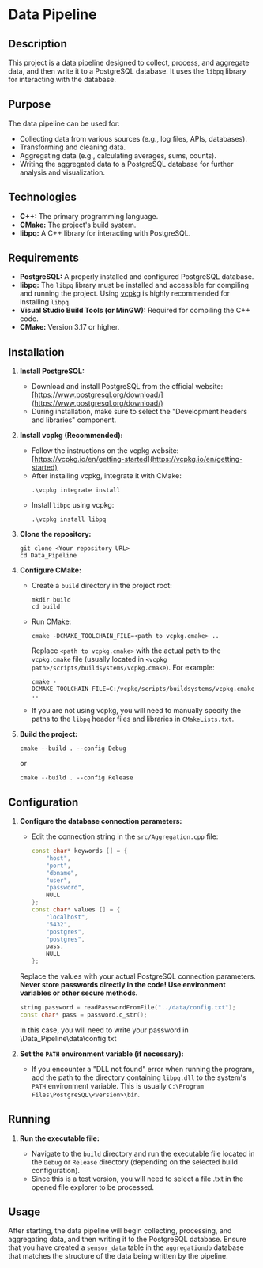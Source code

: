 # Data Pipeline

## Description

This project is a data pipeline designed to collect, process, and aggregate data, and then write it to a PostgreSQL database. It uses the `libpq` library for interacting with the database.

## Purpose

The data pipeline can be used for:

*   Collecting data from various sources (e.g., log files, APIs, databases).
*   Transforming and cleaning data.
*   Aggregating data (e.g., calculating averages, sums, counts).
*   Writing the aggregated data to a PostgreSQL database for further analysis and visualization.

## Technologies

*   **C++:** The primary programming language.
*   **CMake:** The project's build system.
*   **libpq:** A C++ library for interacting with PostgreSQL.

## Requirements

*   **PostgreSQL:** A properly installed and configured PostgreSQL database.
*   **libpq:** The `libpq` library must be installed and accessible for compiling and running the project. Using [vcpkg](https://vcpkg.io/en/index.html) is highly recommended for installing `libpq`.
*   **Visual Studio Build Tools (or MinGW):** Required for compiling the C++ code.
*   **CMake:** Version 3.17 or higher.

## Installation

1.  **Install PostgreSQL:**

    *   Download and install PostgreSQL from the official website: [https://www.postgresql.org/download/](https://www.postgresql.org/download/)
    *   During installation, make sure to select the "Development headers and libraries" component.

2.  **Install vcpkg (Recommended):**

    *   Follow the instructions on the vcpkg website: [https://vcpkg.io/en/getting-started](https://vcpkg.io/en/getting-started)
    *   After installing vcpkg, integrate it with CMake:
        ```
        .\vcpkg integrate install
        ```
    *   Install `libpq` using vcpkg:
        ```
        .\vcpkg install libpq
        ```

3.  **Clone the repository:**

    ```
    git clone <Your repository URL>
    cd Data_Pipeline
    ```

4.  **Configure CMake:**

    *   Create a `build` directory in the project root:
        ```
        mkdir build
        cd build
        ```
    *   Run CMake:
        ```
        cmake -DCMAKE_TOOLCHAIN_FILE=<path to vcpkg.cmake> ..
        ```
        Replace `<path to vcpkg.cmake>` with the actual path to the `vcpkg.cmake` file (usually located in `<vcpkg path>/scripts/buildsystems/vcpkg.cmake`). For example:
        ```
        cmake -DCMAKE_TOOLCHAIN_FILE=C:/vcpkg/scripts/buildsystems/vcpkg.cmake ..
        ```
    *   If you are not using vcpkg, you will need to manually specify the paths to the `libpq` header files and libraries in `CMakeLists.txt`.

5.  **Build the project:**

    ```
    cmake --build . --config Debug
    ```
    or
    ```
    cmake --build . --config Release
    ```

## Configuration

1.  **Configure the database connection parameters:**

    *   Edit the connection string in the `src/Aggregation.cpp` file:
        ```c++
        const char* keywords [] = {
            "host",
            "port",
            "dbname",
            "user",
            "password",
            NULL
        };         
        const char* values [] = {
            "localhost",
            "5432",
            "postgres",
            "postgres",
            pass,
            NULL
        };
        ```         
     Replace the values with your actual PostgreSQL connection parameters. **Never store passwords directly in the code! Use environment variables or other secure methods.**
      ```c++
      string password = readPasswordFromFile("../data/config.txt");
      const char* pass = password.c_str();
      ```
      In this case, you will need to write your password in \Data_Pipeline\data\config.txt           

3.  **Set the `PATH` environment variable (if necessary):**

    *   If you encounter a "DLL not found" error when running the program, add the path to the directory containing `libpq.dll` to the system's `PATH` environment variable. This is usually `C:\Program Files\PostgreSQL\<version>\bin`.

## Running

1.  **Run the executable file:**

    *   Navigate to the `build` directory and run the executable file located in the `Debug` or `Release` directory (depending on the selected build configuration).
    *   Since this is a test version, you will need to select a file .txt in the opened file explorer to be processed.

## Usage

After starting, the data pipeline will begin collecting, processing, and aggregating data, and then writing it to the PostgreSQL database. Ensure that you have created a `sensor_data` table in the `aggregationdb` database that matches the structure of the data being written by the pipeline.

